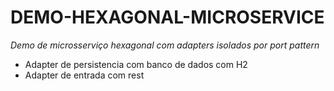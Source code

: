 # DEMO-HEXAGONAL-MICROSERVICE
*Demo de microsserviço hexagonal com adapters isolados por port pattern*
* Adapter de persistencia com banco de dados com H2
* Adapter de entrada com rest
